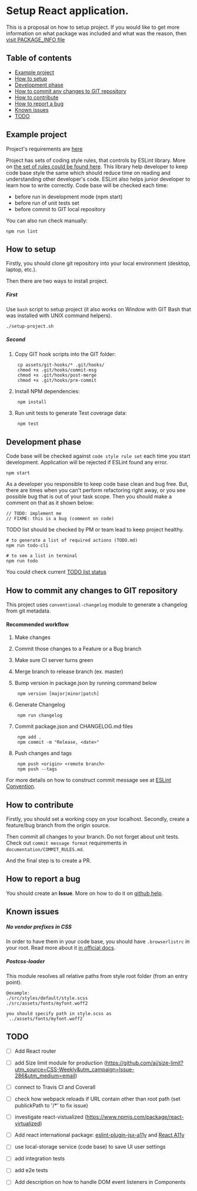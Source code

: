 # Setup React application.

This is a proposal on how to setup project.
If you would like to get more information on what package was included and what was the reason, then [visit PACKAGE_INFO file](documentation/PACKAGE_INFO.md)

## Table of contents

  * [Example project](#example-project)
  * [How to setup](#how-to-setup)
  * [Development phase](#development-phase)
  * [How to commit any changes to GIT repository](#how-to-commit-any-changes-to-GIT-repository)
  * [How to contribute](#how-to-contribute)
  * [How to report a bug](#how-to-report-a-bug)
  * [Known issues](#known-issues)
  * [TODO](#TODO)

## Example project

Project's requirements are [here](documentation/PROJECT_REQUIREMENTS.md)

Project has sets of coding style rules, that controls by ESLint library.
More on [the set of rules could be found here](documentation/ESLINT_RULESET.md).
This library help developer to keep code base style the same which should reduce time on reading and understanding other developer's code.
ESLint also helps junior developer to learn how to write correctly.
Code base will be checked each time:

  - before run in development mode (npm start)
  - before run of unit tests set
  - before commit to GIT local repository

You can also run check manually:

    npm run lint

## How to setup

Firstly, you should clone git repository into your local environment (desktop, laptop, etc.).

Then there are two ways to install project.

##### First

Use `bash` script to setup project (it also works on Window with GIT Bash that was installed with UNIX command helpers).

    ./setup-project.sh

##### Second

1. Copy GIT hook scripts into the GIT folder:

        cp assets/git-hooks/* .git/hooks/
        chmod +x .git/hooks/commit-msg
        chmod +x .git/hooks/post-merge
        chmod +x .git/hooks/pre-commit

2. Install NPM dependencies:

        npm install

3. Run unit tests to generate Test coverage data:

        npm test

## Development phase

Code base will be checked against `code style rule set` each time you start development.
Application will be rejected if ESLint found any error.

    npm start

As a developer you responsible to keep code base clean and bug free.
But, there are times when you can't perform refactoring right away, or you see possible bug that is out of your task scope.
Then you should make a comment on that as it shown below:

    // TODO: implement me
    // FIXME: this is a bug (comment on code)

TODO list should be checked by PM or team lead to keep project healthy.

    # to generate a list of required actions (TODO.md)
    npm run todo-cli

    # to see a list in terminal
    npm run todo

You could check current [TODO list status](TODO.md)

## How to commit any changes to GIT repository

This project uses `conventional-changelog` module to generate a changelog from git metadata.

#### Recommended workflow

  1. Make changes
  2. Commit those changes to a Feature or a Bug branch
  3. Make sure CI server turns green
  4. Merge branch to release branch (ex. master)
  4. Bump version in package.json by running command below

          npm version [major|minor|patch]

  5. Generate Changelog

          npm run changelog

  6. Commit package.json and CHANGELOG.md files

          npm add .
          npm commit -m "Release, <date>"

  8. Push changes and tags

          npm push <origin> <remote branch>
          npm push --tags

For more details on how to construct commit message see at [ESLint Convention](documentation/COMMIT_RULES.md).

## How to contribute

Firstly, you should set a working copy on your localhost.
Secondly, create a feature/bug branch from the origin source.

Then commit all changes to your branch. Do not forget about unit tests.
Check out `commit message format` requirements in `documentation/COMMIT_RULES.md`.

And the final step is to create a PR.

## How to report a bug

You should create an **Issue**. More on how to do it on [github help](https://help.github.com/articles/creating-an-issue/).

## Known issues

##### No vendor prefixes in CSS

In order to have them in your code base, you should have `.browserlistrc` in your root. Read more about it [in official docs](https://github.com/browserslist/browserslist#best-practices).

##### Postcss-loader

This module resolves all relative paths from style root folder (from an entry point).

    @example:
    ./src/styles/default/style.scss
    ./src/assets/fonts/myfont.woff2

    you should specify path in style.scss as `../assets/fonts/myfont.woff2`

## TODO

- [ ] Add React router

- [ ] add Size limit module for production (https://github.com/ai/size-limit?utm_source=CSS-Weekly&utm_campaign=Issue-286&utm_medium=email)

- [ ] connect to Travis CI and Coverall

- [ ] check how webpack reloads if URL contain other than root path (set publickPath to '/*' to fix issue)

- [ ] investigate react-vistualized (https://www.npmjs.com/package/react-virtualized)

- [ ] Add react international package: [eslint-plugin-jsx-a11y](https://www.npmjs.com/package/eslint-plugin-jsx-a11y) and [React A11y](https://www.npmjs.com/package/react-a11y)

- [ ] use local-storage service (code base) to save UI user settings

- [ ] add integration tests

- [ ] add e2e tests

- [ ] Add description on how to handle DOM event listeners in Components